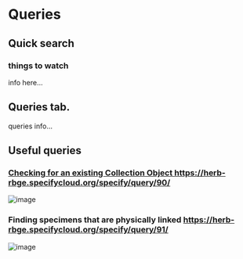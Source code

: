 # Queries
## Quick search


### things to watch
info here...

## Queries tab.  
queries info...

## Useful queries

### **<a href="[https://rbge-herbarium.github.io/docs/data-entry/collection-object-form.html#preparations-subform]"> Checking for an existing Collection Object </a> https://herb-rbge.specifycloud.org/specify/query/90/**
![image](https://user-images.githubusercontent.com/6713716/174097190-c935aedb-3fb0-41fb-9087-e6decd8ac0cf.png)

### Finding specimens that are physically linked https://herb-rbge.specifycloud.org/specify/query/91/
![image](https://user-images.githubusercontent.com/6713716/174115688-59eb31aa-e926-4a61-8c86-0c40b8ebfd52.png)

